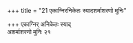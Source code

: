+++
title = "21 एकाग्निरनिकेतः स्यादशर्माशरणो मुनिः"

+++
एकाग्निर् अनिकेतः स्याद्  
अशर्माशरणो मुनिः २१